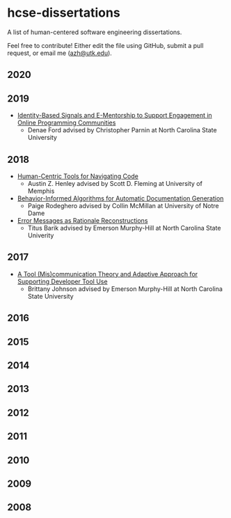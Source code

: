 # hcse-dissertations
A list of human-centered software engineering dissertations. 

Feel free to contribute! Either edit the file using GitHub, submit a pull request, or email me (azh@utk.edu).

## 2020

## 2019
* [Identity-Based Signals and E-Mentorship to Support Engagement in Online Programming Communities](http://denaeford.me/papers/Dissertation-document.pdf)
  * Denae Ford advised by Christopher Parnin at North Carolina State University

## 2018
* [Human-Centric Tools for Navigating Code](https://web.eecs.utk.edu/~azh/pubs/Henley2018bDissertation.pdf)
  * Austin Z. Henley advised by Scott D. Fleming at University of Memphis
* [Behavior-Informed Algorithms for Automatic Documentation Generation](https://curate.nd.edu/show/3n203x83s6p)
  * Paige Rodeghero advised by Collin McMillan at University of Notre Dame
* [Error Messages as Rationale Reconstructions](http://static.barik.net/barik/thesis/barik-thesis.pdf)
  * Titus Barik advised by Emerson Murphy-Hill at North Carolina State Univerity

## 2017
 * [A Tool (Mis)communication Theory and Adaptive Approach for Supporting Developer Tool Use](https://repository.lib.ncsu.edu/handle/1840.20/34504)
   * Brittany Johnson advised by Emerson Murphy-Hill at North Carolina State University
   
## 2016

## 2015

## 2014

## 2013

## 2012

## 2011

## 2010

## 2009

## 2008

